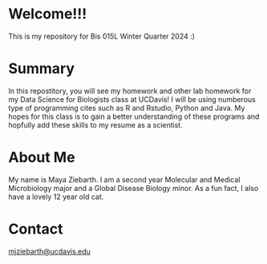 # Welcome!!!
This is my repository for Bis 015L Winter Quarter 2024 :)
# Summary 
In this repostitory, you will see my homework and other lab homework for my Data Science for Biologists class at UCDavis! I will be using numberous type of programming cites such as R and Rstudio, Python and Java. My hopes for this class is to gain a better understanding of these programs and hopfully add these skills to my resume as a scientist.
# About Me
My name is Maya Ziebarth. I am a second year Molecular and Medical Microbiology major and a Global Disease Biology minor. As a fun fact, I also have a lovely 12 year old cat. 
# Contact
mjziebarth@ucdavis.edu
